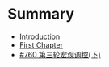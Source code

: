 # Summary

* [Introduction](README.md)
* [First Chapter](chapter1.md)
* [\#760 第三轮宏观调控\(下\)](760-di-san-lun-hong-guan-diao-63a728-4e0b29.md)

